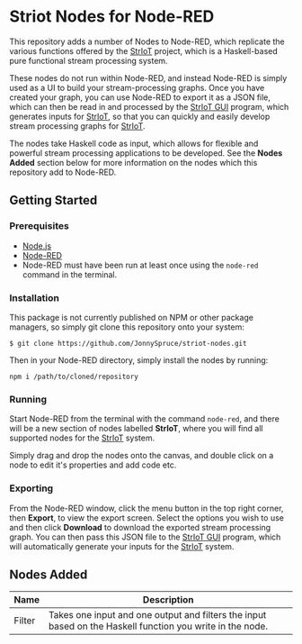 # Striot Nodes for Node-RED

This repository adds a number of Nodes to Node-RED, which replicate the various functions offered by the [StrIoT](https://github.com/striot/striot/) project, which is a Haskell-based pure functional stream processing system.

These nodes do not run within Node-RED, and instead Node-RED is simply used as a UI to build your stream-processing graphs. Once you have created your graph, you can use Node-RED to export it as a JSON file, which can then be read in and processed by the [StrIoT GUI](https://github.com/JonnySpruce/striot-gui) program, which generates inputs for [StrIoT](https://github.com/striot/striot/), so that you can quickly and easily develop stream processing graphs for [StrIoT](https://github.com/striot/striot/).

The nodes take Haskell code as input, which allows for flexible and powerful stream processing applications to be developed. See the **Nodes Added** section below for more information on the nodes which this repository add to Node-RED.

## Getting Started

### Prerequisites

- [Node.js](https://nodejs.org/en/)
- [Node-RED](https://nodered.org/)
- Node-RED must have been run at least once using the `node-red` command in the terminal.

### Installation

This package is not currently published on NPM or other package managers, so simply git clone this repository onto your system:

`$ git clone https://github.com/JonnySpruce/striot-nodes.git`

Then in your Node-RED directory, simply install the nodes by running:

`npm i /path/to/cloned/repository`

### Running

Start Node-RED from the terminal with the command `node-red`, and there will be a new section of nodes labelled **StrIoT**, where you will find all supported nodes for the [StrIoT](https://github.com/striot/striot/) system.

Simply drag and drop the nodes onto the canvas, and double click on a node to edit it's properties and add code etc.

### Exporting

From the Node-RED window, click the menu button in the top right corner, then **Export**, to view the export screen. Select the options you wish to use and then click **Download** to download the exported stream processing graph. You can then pass this JSON file to the [StrIoT GUI](https://github.com/JonnySpruce/striot-gui) program, which will automatically generate your inputs for the [StrIoT](https://github.com/striot/striot/) system.

## Nodes Added

| Name   | Description                                                                                               |
| ------ | --------------------------------------------------------------------------------------------------------- |
| Filter | Takes one input and one output and filters the input based on the Haskell function you write in the node. |
